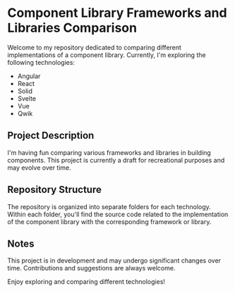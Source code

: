 # Component Library Frameworks and Libraries Comparison

Welcome to my repository dedicated to comparing different implementations of a component library. Currently, I'm exploring the following technologies:

- Angular
- React
- Solid
- Svelte
- Vue
- Qwik

## Project Description

I'm having fun comparing various frameworks and libraries in building components. This project is currently a draft for recreational purposes and may evolve over time.

## Repository Structure

The repository is organized into separate folders for each technology. Within each folder, you'll find the source code related to the implementation of the component library with the corresponding framework or library.


## Notes

This project is in development and may undergo significant changes over time. 
Contributions and suggestions are always welcome.

Enjoy exploring and comparing different technologies!

